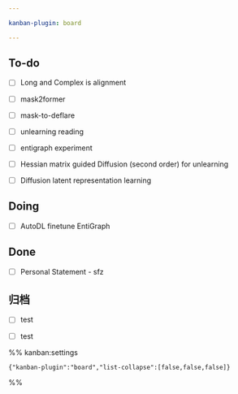 ```yaml
---

kanban-plugin: board

---
```


## To-do

- [ ] Long and Complex is alignment
- [ ] mask2former
- [ ] mask-to-deflare
- [ ] unlearning reading
- [ ] entigraph experiment
- [ ] Hessian matrix guided Diffusion (second order) for unlearning
- [ ] Diffusion latent representation learning


## Doing

- [ ] AutoDL finetune EntiGraph


## Done

- [ ] Personal Statement - sfz


## 归档

- [ ] test
- [ ] test




%% kanban:settings
```
{"kanban-plugin":"board","list-collapse":[false,false,false]}
```
%%